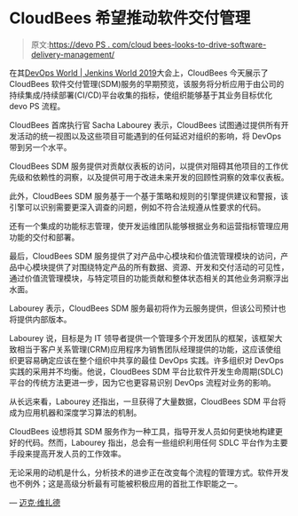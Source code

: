 # CloudBees 希望推动软件交付管理

> 原文:[https://devo PS . com/cloud bees-looks-to-drive-software-delivery-management/](https://devops.com/cloudbees-looks-to-drive-software-delivery-management/)

在其[DevOps World | Jenkins World 2019](https://www.cloudbees.com/devops-world/san-francisco)大会上，CloudBees 今天展示了 CloudBees 软件交付管理(SDM)服务的早期预览，该服务将分析应用于由公司的持续集成/持续部署(CI/CD)平台收集的指标，使组织能够基于其业务目标优化 devo PS 流程。

CloudBees 首席执行官 Sacha Labourey 表示，CloudBees 试图通过提供所有开发活动的统一视图以及这些项目可能遇到的任何延迟对组织的影响，将 DevOps 带到另一个水平。

CloudBees SDM 服务提供对贡献仪表板的访问，以提供对阻碍其他项目的工作优先级和依赖性的洞察，以及提供可用于改进未来开发的回顾性洞察的效率仪表板。

此外，CloudBees SDM 服务基于一个基于策略和规则的引擎提供建议和警报，该引擎可以识别需要更深入调查的问题，例如不符合法规遵从性要求的代码。

还有一个集成的功能标志管理，使开发运维团队能够根据业务和运营指标管理应用功能的交付和部署。

最后，CloudBees SDM 服务提供了对产品中心模块和价值流管理模块的访问，产品中心模块提供了对围绕特定产品的所有数据、资源、开发和交付活动的可见性，通过价值流管理模块，与特定项目的功能贡献和整体状态相关的其他业务洞察浮出水面。

Labourey 表示，CloudBees SDM 服务最初将作为云服务提供，但该公司预计也将提供内部版本。

Labourey 说，目标是为 IT 领导者提供一个管理多个开发团队的框架，该框架大致相当于客户关系管理(CRM)应用程序为销售团队经理提供的功能，这应该使组织更容易确定应该在整个组织中共享的最佳 DevOps 实践。许多组织对 DevOps 实践的采用并不均衡。他说，CloudBees SDM 平台比软件开发生命周期(SDLC)平台的传统方法更进一步，因为它也更容易识别 DevOps 流程对业务的影响。

从长远来看，Labourey 还指出，一旦获得了大量数据，CloudBees SDM 平台将成为应用机器和深度学习算法的机制。

CloudBees 设想将其 SDM 服务作为一种工具，指导开发人员如何更快地构建更好的代码。然而，Labourey 指出，总会有一些组织利用任何 SDLC 平台作为主要手段来提高开发人员的工作效率。

无论采用的动机是什么，分析技术的进步正在改变每个流程的管理方式。软件开发也不例外；这是高级分析最有可能被积极应用的首批工作职能之一。

— [迈克·维扎德](https://devops.com/author/mike-vizard/)